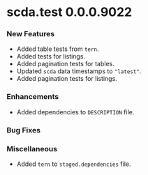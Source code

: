 # scda.test 0.0.0.9022

### New Features
* Added table tests from `tern`.
* Added tests for listings.
* Added pagination tests for tables.
* Updated `scda` data timestamps to `"latest"`.
* Added pagination tests for listings.

### Enhancements
* Added dependencies to `DESCRIPTION` file.

### Bug Fixes

### Miscellaneous
* Added `tern` to `staged.dependencies` file.

